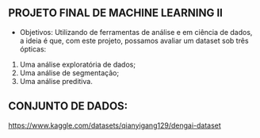 

## PROJETO FINAL DE MACHINE LEARNING II 
* Objetivos: 
Utilizando de ferramentas de análise e em ciência de dados, a ideia  é que, com este projeto, possamos avaliar um dataset sob três ópticas:

1.  Uma análise exploratória de dados; 
2.  Uma análise de segmentação; 
3.  Uma análise preditiva.
   
## CONJUNTO DE DADOS: 
https://www.kaggle.com/datasets/qianyigang129/dengai-dataset


 
